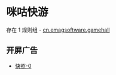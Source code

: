 # 咪咕快游

存在 1 规则组 - [cn.emagsoftware.gamehall](/src/apps/cn.emagsoftware.gamehall.ts)

## 开屏广告

- [快照-0](https://gkd-kit.gitee.io/import/13258853)
